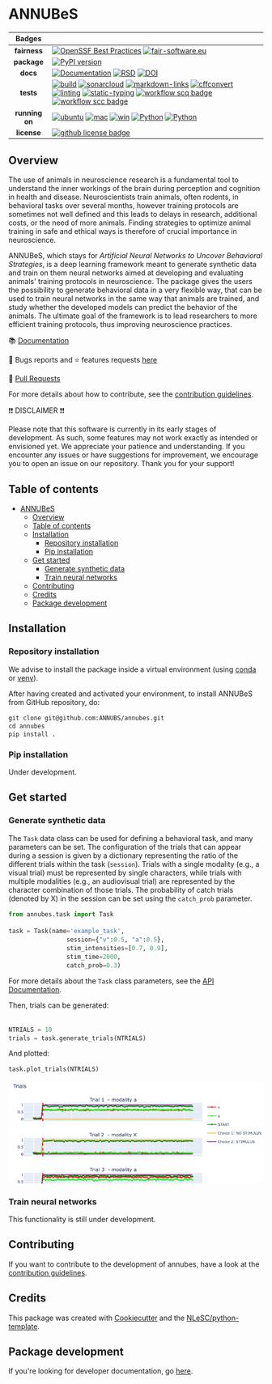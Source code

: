 # ANNUBeS

|     Badges     |                                                                                                                                                                                                                                                                                                                                                                                                                                                                                                                                                                                                                                                                                                                                                                                                                                                                                                                                                                                                                                                                                                                                                                                                                                                                                                                                                      |
| :------------: | ---------------------------------------------------------------------------------------------------------------------------------------------------------------------------------------------------------------------------------------------------------------------------------------------------------------------------------------------------------------------------------------------------------------------------------------------------------------------------------------------------------------------------------------------------------------------------------------------------------------------------------------------------------------------------------------------------------------------------------------------------------------------------------------------------------------------------------------------------------------------------------------------------------------------------------------------------------------------------------------------------------------------------------------------------------------------------------------------------------------------------------------------------------------------------------------------------------------------------------------------------------------------------------------------------------------------------------------------------- |
|  **fairness**  | [![OpenSSF Best Practices](https://www.bestpractices.dev/projects/8861/badge)](https://www.bestpractices.dev/projects/8861) [![fair-software.eu](https://img.shields.io/badge/fair--software.eu-%E2%97%8F%20%20%E2%97%8F%20%20%E2%97%8F%20%20%E2%97%8F%20%20%E2%97%8F-green)](https://fair-software.eu)                                                                                                                                                                                                                                                                                                                                                                                                                                                                                                                                                                                                                                                                                                                                                                                                                                                                                                                                                                                                                                              |
|  **package**   | [![PyPI version](https://badge.fury.io/py/annubes.svg)](https://badge.fury.io/py/annubes)                                                                                                                                                                                                                                                                                                                                                                                                                                                                                                                                                                                                                                                                                                                                                                                                                                                                                                                                                                                                                                                                                                                                                                                                                                                            |
|    **docs**    | [![Documentation](https://img.shields.io/badge/docs-mkdocs-259482)](https://annubs.github.io/annubes/latest/) [![RSD](https://img.shields.io/badge/rsd-annubes-00a3e3.svg)](https://research-software-directory.org/projects/annubes) [![DOI](https://zenodo.org/badge/DOI/10.5281/zenodo.11098460.svg)](https://doi.org/10.5281/zenodo.11098460)                                                                                                                                                                                                                                                                                                                                                                                                                                                                                                                                                                                                                                                                                                                                                                                                                                                                                                                                                                                                    |
|   **tests**    | [![build](https://github.com/ANNUBS/annubes/actions/workflows/build.yml/badge.svg)](https://github.com/ANNUBS/annubes/actions/workflows/build.yml) [![sonarcloud](https://github.com/ANNUBS/annubes/actions/workflows/sonarcloud.yml/badge.svg)](https://github.com/ANNUBS/annubes/actions/workflows/sonarcloud.yml) [![markdown-links](https://github.com/ANNUBS/annubes/actions/workflows/markdown-links.yml/badge.svg)](https://github.com/ANNUBS/annubes/actions/workflows/markdown-links.yml) [![cffconvert](https://github.com/ANNUBS/annubes/actions/workflows/cffconvert.yml/badge.svg)](https://github.com/ANNUBS/annubes/actions/workflows/cffconvert.yml) [![linting](https://github.com/ANNUBS/annubes/actions/workflows/linting.yml/badge.svg)](https://github.com/ANNUBS/annubes/actions/workflows/linting.yml) [![static-typing](https://github.com/ANNUBS/annubes/actions/workflows/static-typing.yml/badge.svg)](https://github.com/ANNUBS/annubes/actions/workflows/static-typing.yml) [![workflow scq badge](https://sonarcloud.io/api/project_badges/measure?project=ANNUBS_annubes&metric=alert_status)](https://sonarcloud.io/dashboard?id=ANNUBS_annubes) [![workflow scc badge](https://sonarcloud.io/api/project_badges/measure?project=ANNUBS_annubes&metric=coverage)](https://sonarcloud.io/dashboard?id=ANNUBS_annubes) |
| **running on** | [![ubuntu](https://img.shields.io/badge/ubuntu-latest-8A2BE2?style=plastic)](https://github.com/actions/runner-images?tab=readme-ov-file#available-images) [![mac](https://img.shields.io/badge/macos-latest-8A2BE2?style=plastic)](https://github.com/actions/runner-images?tab=readme-ov-file#available-images) [![win](https://img.shields.io/badge/windows-latest-8A2BE2?style=plastic)](https://github.com/actions/runner-images?tab=readme-ov-file#available-images) [![Python](https://img.shields.io/badge/python-3.11-blue.svg)](https://www.python.org/downloads/release/python-3110/) [![Python](https://img.shields.io/badge/python-3.12-blue.svg)](https://www.python.org/downloads/release/python-3120/)                                                                                                                                                                                                                                                                                                                                                                                                                                                                                                                                                                                                                               |
|  **license**   | [![github license badge](https://img.shields.io/github/license/ANNUBS/annubes)](https://github.com/ANNUBS/annubes?tab=Apache-2.0-1-ov-file)                                                                                                                                                                                                                                                                                                                                                                                                                                                                                                                                                                                                                                                                                                                                                                                                                                                                                                                                                                                                                                                                                                                                                                                                          |

## Overview

The use of animals in neuroscience research is a fundamental tool to understand the inner workings of the brain during perception and cognition in health and disease. Neuroscientists train animals, often rodents, in behavioral tasks over several months, however training protocols are sometimes not well defined and this leads to delays in research, additional costs, or the need of more animals. Finding strategies to optimize animal training in safe and ethical ways is therefore of crucial importance in neuroscience.

ANNUBeS, which stays for _Artificial Neural Networks to Uncover Behavioral Strategies_, is a deep learning framework meant to generate synthetic data and train on them neural networks aimed at developing and evaluating animals' training protocols in neuroscience. The package gives the users the possibility to generate behavioral data in a very flexible way, that can be used to train neural networks in the same way that animals are trained, and study whether the developed models can predict the behavior of the animals. The ultimate goal of the framework is to lead researchers to more efficient training protocols, thus improving neuroscience practices.

📚 [Documentation](https://annubs.github.io/annubes/latest/)

🐛 Bugs reports and ⭐ features requests [here](https://github.com/ANNUBS/annubes/issues)

🔧 [Pull Requests](https://github.com/ANNUBS/annubes/pulls)

For more details about how to contribute, see the [contribution guidelines](CONTRIBUTING.md).

❗❗ DISCLAIMER ❗❗

Please note that this software is currently in its early stages of development. As such, some features may not work exactly as intended or envisioned yet. We appreciate your patience and understanding. If you encounter any issues or have suggestions for improvement, we encourage you to open an issue on our repository. Thank you for your support!

## Table of contents

- [ANNUBeS](#annubes)
  - [Overview](#overview)
  - [Table of contents](#table-of-contents)
  - [Installation](#installation)
    - [Repository installation](#repository-installation)
    - [Pip installation](#pip-installation)
  - [Get started](#get-started)
    - [Generate synthetic data](#generate-synthetic-data)
    - [Train neural networks](#train-neural-networks)
  - [Contributing](#contributing)
  - [Credits](#credits)
  - [Package development](#package-development)

## Installation

### Repository installation

We advise to install the package inside a virtual environment (using [conda](https://conda.io/projects/conda/en/latest/user-guide/tasks/manage-environments.html) or [venv](https://docs.python.org/3/library/venv.html)).

After having created and activated your environment, to install ANNUBeS from GitHub repository, do:

```console
git clone git@github.com:ANNUBS/annubes.git
cd annubes
pip install .
```

### Pip installation

Under development.

## Get started

### Generate synthetic data

The `Task` data class can be used for defining a behavioral task, and many parameters can be set. The configuration of the trials that can appear during a session is given by a dictionary representing the ratio of the different trials within the task (`session`). Trials with a single modality (e.g., a visual trial) must be represented by single characters, while trials with multiple modalities (e.g., an audiovisual trial) are represented by the character combination of those trials. The probability of catch trials (denoted by X) in the session can be set using the `catch_prob` parameter.

```python
from annubes.task import Task

task = Task(name='example_task',
                session={"v":0.5, "a":0.5},
                stim_intensities=[0.7, 0.9],
                stim_time=2000,
                catch_prob=0.3)
```

For more details about the `Task` class parameters, see the [API Documentation](https://annubs.github.io/annubes/latest/api/task/#annubes.task.Task).

Then, trials can be generated:

```python

NTRIALS = 10
trials = task.generate_trials(NTRIALS)
```

And plotted:

```python
task.plot_trials(NTRIALS)
```

<p align="center">
  <img src="https://github.com/ANNUBS/annubes/blob/ead1437b7ee6ad6998ce2b3653fd0b3b3d875e25/docs/example_trials_plot.png?raw=true" width="700">
</p>

### Train neural networks

This functionality is still under development.

## Contributing

If you want to contribute to the development of annubes,
have a look at the [contribution guidelines](CONTRIBUTING.md).

## Credits

This package was created with [Cookiecutter](https://github.com/audreyr/cookiecutter) and the [NLeSC/python-template](https://github.com/NLeSC/python-template).

## Package development

If you're looking for developer documentation, go [here](https://github.com/ANNUBS/annubes/blob/main/README.dev.md).

